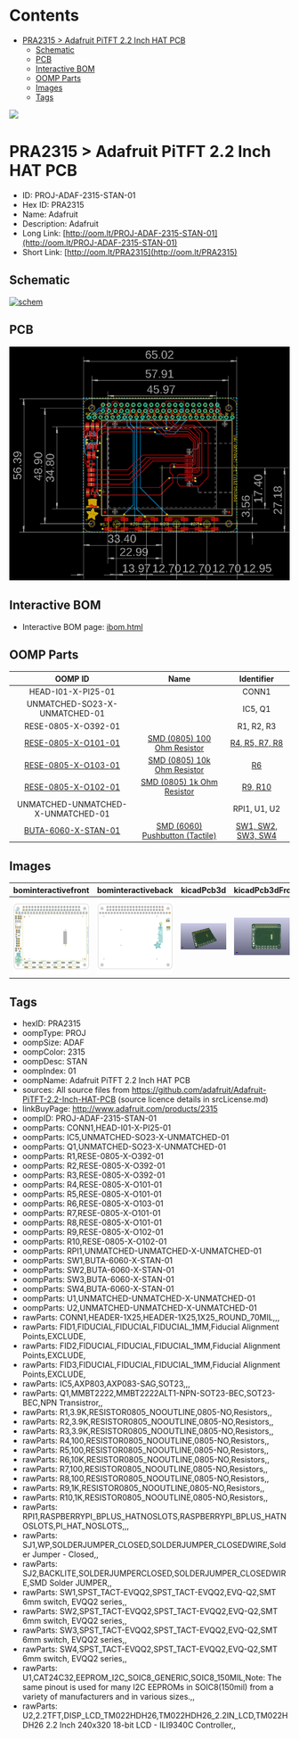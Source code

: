 



Contents
========

* [PRA2315 > Adafruit PiTFT 2.2 Inch HAT PCB](#pra2315--adafruit-pitft-22-inch-hat-pcb)
	* [Schematic](#schematic)
	* [PCB](#pcb)
	* [Interactive BOM](#interactive-bom)
	* [OOMP Parts](#oomp-parts)
	* [Images](#images)
	* [Tags](#tags)
  
![][im]
# PRA2315 > Adafruit PiTFT 2.2 Inch HAT PCB

- ID: PROJ-ADAF-2315-STAN-01
- Hex ID: PRA2315
- Name: Adafruit
- Description: Adafruit
- Long Link: [http://oom.lt/PROJ-ADAF-2315-STAN-01](http://oom.lt/PROJ-ADAF-2315-STAN-01)
- Short Link: [http://oom.lt/PRA2315](http://oom.lt/PRA2315)

## Schematic
  
[![schem](eagleSchemImage.png)](eagleSchemImage.png)
## PCB
  
[![pcb](eagleImage.png)](eagleImage.png)
## Interactive BOM

- Interactive BOM page: [ibom.html](https://htmlpreview.github.io/?https://github.com/oomlout/oomlout_OOMP_projects/blob/main/PROJ-ADAF-2315-STAN-01/kicad/bom/ibom.html)

## OOMP Parts
  

|OOMP ID|Name|Identifier|
| :---: | :---: | :---: |
|HEAD-I01-X-PI25-01||CONN1|
|UNMATCHED-SO23-X-UNMATCHED-01||IC5, Q1|
|RESE-0805-X-O392-01||R1, R2, R3|
|[RESE-0805-X-O101-01](https://github.com/oomlout/oomlout_OOMP_parts/tree/main/RESE-0805-X-O101-01/)|[SMD (0805) 100 Ohm Resistor](https://github.com/oomlout/oomlout_OOMP_parts/tree/main/RESE-0805-X-O101-01/)|[R4, R5, R7, R8](https://github.com/oomlout/oomlout_OOMP_parts/tree/main/RESE-0805-X-O101-01/)|
|[RESE-0805-X-O103-01](https://github.com/oomlout/oomlout_OOMP_parts/tree/main/RESE-0805-X-O103-01/)|[SMD (0805) 10k Ohm Resistor](https://github.com/oomlout/oomlout_OOMP_parts/tree/main/RESE-0805-X-O103-01/)|[R6](https://github.com/oomlout/oomlout_OOMP_parts/tree/main/RESE-0805-X-O103-01/)|
|[RESE-0805-X-O102-01](https://github.com/oomlout/oomlout_OOMP_parts/tree/main/RESE-0805-X-O102-01/)|[SMD (0805) 1k Ohm Resistor](https://github.com/oomlout/oomlout_OOMP_parts/tree/main/RESE-0805-X-O102-01/)|[R9, R10](https://github.com/oomlout/oomlout_OOMP_parts/tree/main/RESE-0805-X-O102-01/)|
|UNMATCHED-UNMATCHED-X-UNMATCHED-01||RPI1, U1, U2|
|[BUTA-6060-X-STAN-01](https://github.com/oomlout/oomlout_OOMP_parts/tree/main/BUTA-6060-X-STAN-01/)|[SMD (6060) Pushbutton (Tactile)](https://github.com/oomlout/oomlout_OOMP_parts/tree/main/BUTA-6060-X-STAN-01/)|[SW1, SW2, SW3, SW4](https://github.com/oomlout/oomlout_OOMP_parts/tree/main/BUTA-6060-X-STAN-01/)|

## Images
  
  

|bominteractivefront|bominteractiveback|kicadPcb3d|kicadPcb3dFront|kicadPcb3dBack|kicadSchem|eagleImage|eagleSchemImage|pcbdraw|pcbdrawback|
| :---: | :---: | :---: | :---: | :---: | :---: | :---: | :---: | :---: | :---: |
|[![bominteractivefront](bomFront_140.png)](bomFront.png)|[![bominteractiveback](bomBack_140.png)](bomBack.png)|[![kicadPcb3d](kicadPcb3d_140.png)](kicadPcb3d.png)|[![kicadPcb3dFront](kicadPcb3dFront_140.png)](kicadPcb3dFront.png)|[![kicadPcb3dBack](kicadPcb3dBack_140.png)](kicadPcb3dBack.png)|[![kicadSchem](kicadSchem_140.png)](kicadSchem.png)|[![eagleImage](eagleImage_140.png)](eagleImage.png)|[![eagleSchemImage](eagleSchemImage_140.png)](eagleSchemImage.png)|[![pcbdraw](pcbdraw_140.png)](pcbdraw.png)|[![pcbdrawback](pcbdrawBack_140.png)](pcbdrawBack.png)|

## Tags

- hexID: PRA2315
- oompType: PROJ
- oompSize: ADAF
- oompColor: 2315
- oompDesc: STAN
- oompIndex: 01
- oompName: Adafruit PiTFT 2.2 Inch HAT PCB
- sources: All source files from https://github.com/adafruit/Adafruit-PiTFT-2.2-Inch-HAT-PCB (source licence details in srcLicense.md)
- linkBuyPage: http://www.adafruit.com/products/2315
- oompID: PROJ-ADAF-2315-STAN-01
- oompParts: CONN1,HEAD-I01-X-PI25-01
- oompParts: IC5,UNMATCHED-SO23-X-UNMATCHED-01
- oompParts: Q1,UNMATCHED-SO23-X-UNMATCHED-01
- oompParts: R1,RESE-0805-X-O392-01
- oompParts: R2,RESE-0805-X-O392-01
- oompParts: R3,RESE-0805-X-O392-01
- oompParts: R4,RESE-0805-X-O101-01
- oompParts: R5,RESE-0805-X-O101-01
- oompParts: R6,RESE-0805-X-O103-01
- oompParts: R7,RESE-0805-X-O101-01
- oompParts: R8,RESE-0805-X-O101-01
- oompParts: R9,RESE-0805-X-O102-01
- oompParts: R10,RESE-0805-X-O102-01
- oompParts: RPI1,UNMATCHED-UNMATCHED-X-UNMATCHED-01
- oompParts: SW1,BUTA-6060-X-STAN-01
- oompParts: SW2,BUTA-6060-X-STAN-01
- oompParts: SW3,BUTA-6060-X-STAN-01
- oompParts: SW4,BUTA-6060-X-STAN-01
- oompParts: U1,UNMATCHED-UNMATCHED-X-UNMATCHED-01
- oompParts: U2,UNMATCHED-UNMATCHED-X-UNMATCHED-01
- rawParts: CONN1,HEADER-1X25,HEADER-1X25,1X25_ROUND_70MIL,,,
- rawParts: FID1,FIDUCIAL,FIDUCIAL,FIDUCIAL_1MM,Fiducial Alignment Points,EXCLUDE,
- rawParts: FID2,FIDUCIAL,FIDUCIAL,FIDUCIAL_1MM,Fiducial Alignment Points,EXCLUDE,
- rawParts: FID3,FIDUCIAL,FIDUCIAL,FIDUCIAL_1MM,Fiducial Alignment Points,EXCLUDE,
- rawParts: IC5,AXP803,AXP083-SAG,SOT23,,,
- rawParts: Q1,MMBT2222,MMBT2222ALT1-NPN-SOT23-BEC,SOT23-BEC,NPN Transistror,,
- rawParts: R1,3.9K,RESISTOR0805_NOOUTLINE,0805-NO,Resistors,,
- rawParts: R2,3.9K,RESISTOR0805_NOOUTLINE,0805-NO,Resistors,,
- rawParts: R3,3.9K,RESISTOR0805_NOOUTLINE,0805-NO,Resistors,,
- rawParts: R4,100,RESISTOR0805_NOOUTLINE,0805-NO,Resistors,,
- rawParts: R5,100,RESISTOR0805_NOOUTLINE,0805-NO,Resistors,,
- rawParts: R6,10K,RESISTOR0805_NOOUTLINE,0805-NO,Resistors,,
- rawParts: R7,100,RESISTOR0805_NOOUTLINE,0805-NO,Resistors,,
- rawParts: R8,100,RESISTOR0805_NOOUTLINE,0805-NO,Resistors,,
- rawParts: R9,1K,RESISTOR0805_NOOUTLINE,0805-NO,Resistors,,
- rawParts: R10,1K,RESISTOR0805_NOOUTLINE,0805-NO,Resistors,,
- rawParts: RPI1,RASPBERRYPI_BPLUS_HATNOSLOTS,RASPBERRYPI_BPLUS_HATNOSLOTS,PI_HAT_NOSLOTS,,,
- rawParts: SJ1,WP,SOLDERJUMPER_CLOSED,SOLDERJUMPER_CLOSEDWIRE,Solder Jumper - Closed,,
- rawParts: SJ2,BACKLITE,SOLDERJUMPERCLOSED,SOLDERJUMPER_CLOSEDWIRE,SMD Solder JUMPER,,
- rawParts: SW1,SPST_TACT-EVQQ2,SPST_TACT-EVQQ2,EVQ-Q2,SMT 6mm switch, EVQQ2 series,,
- rawParts: SW2,SPST_TACT-EVQQ2,SPST_TACT-EVQQ2,EVQ-Q2,SMT 6mm switch, EVQQ2 series,,
- rawParts: SW3,SPST_TACT-EVQQ2,SPST_TACT-EVQQ2,EVQ-Q2,SMT 6mm switch, EVQQ2 series,,
- rawParts: SW4,SPST_TACT-EVQQ2,SPST_TACT-EVQQ2,EVQ-Q2,SMT 6mm switch, EVQQ2 series,,
- rawParts: U1,CAT24C32,EEPROM_I2C_SOIC8_GENERIC,SOIC8_150MIL,Note: The same pinout is used for many I2C EEPROMs in SOIC8(150mil) from a variety of manufacturers and in various sizes.,,
- rawParts: U2,2.2TFT,DISP_LCD_TM022HDH26,TM022HDH26_2.2IN_LCD,TM022HDH26 2.2 Inch 240x320 18-bit LCD - ILI9340C Controller,,



[im]: kicadPcb3d_450.png
